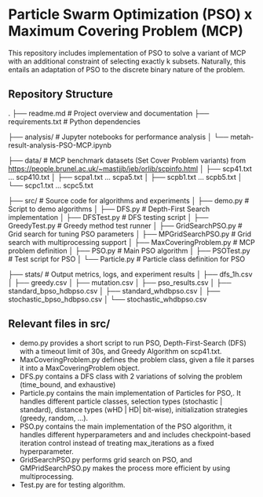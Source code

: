 # Particle Swarm Optimization (PSO) x Maximum Covering Problem (MCP)
This repository includes implementation of PSO to solve a variant of MCP with an additional constraint of selecting exactly k subsets. Naturally, this entails an adaptation of PSO to the discrete binary nature of the problem.

## Repository Structure
.
├── readme.md                 # Project overview and documentation
├── requirements.txt          # Python dependencies

├── analysis/                 # Jupyter notebooks for performance analysis
│   └── metah-result-analysis-PSO-MCP.ipynb

├── data/                     # MCP benchmark datasets (Set Cover Problem variants) from https://people.brunel.ac.uk/~mastjjb/jeb/orlib/scpinfo.html
│   ├── scp41.txt ... scp410.txt
│   ├── scpa1.txt ... scpa5.txt
│   ├── scpb1.txt ... scpb5.txt
│   └── scpc1.txt ... scpc5.txt

├── src/                      # Source code for algorithms and experiments
│   ├── demo.py               # Script to demo algorithms
│   ├── DFS.py                # Depth-First Search implementation
│   ├── DFSTest.py            # DFS testing script
│   ├── GreedyTest.py         # Greedy method test runner
│   ├── GridSearchPSO.py      # Grid search for tuning PSO parameters
│   ├── MPGridSearchPSO.py    # Grid search with multiprocessing support
│   ├── MaxCoveringProblem.py # MCP problem definition 
│   ├── PSO.py                # Main PSO algorithm
│   ├── PSOTest.py            # Test script for PSO
│   └── Particle.py           # Particle class definition for PSO


├── stats/                    # Output metrics, logs, and experiment results
│   ├── dfs_1h.csv
│   ├── greedy.csv
│   ├── mutation.csv
│   ├── pso_results.csv
│   ├── standard_bpso_hdbpso.csv
│   ├── standard_whdbpso.csv
│   ├── stochastic_bpso_hdbpso.csv
│   └── stochastic_whdbpso.csv


## Relevant files in src/
- demo.py provides a short script to run PSO, Depth-First-Search (DFS) with a timeout limit of 30s, and Greedy Algorithm on scp41.txt.
- MaxCoveringProblem.py defines the problem class, given a file it parses it into a MaxCoveringProblem object.
- DFS.py contains a DFS class with 2 variations of solving the problem (time_bound, and exhaustive)
- Particle.py contains the main implementation of Particles for PSO,. It handles different particle classes,  selection types (stochastic | standard), distance types (wHD | HD| bit-wise), initialization strategies (greedy, random, ...).
- PSO.py contains the main implementation of the PSO algorithm, it handles different hyperparameters and and includes checkpoint-based iteration control instead of treating max_iterations as a fixed hyperparameter.
- GridSearchPSO.py performs grid search on PSO, and GMPridSearchPSO.py makes the process more efficient by using multiprocessing.
- <x>Test.py are for testing <x> algorithm.





